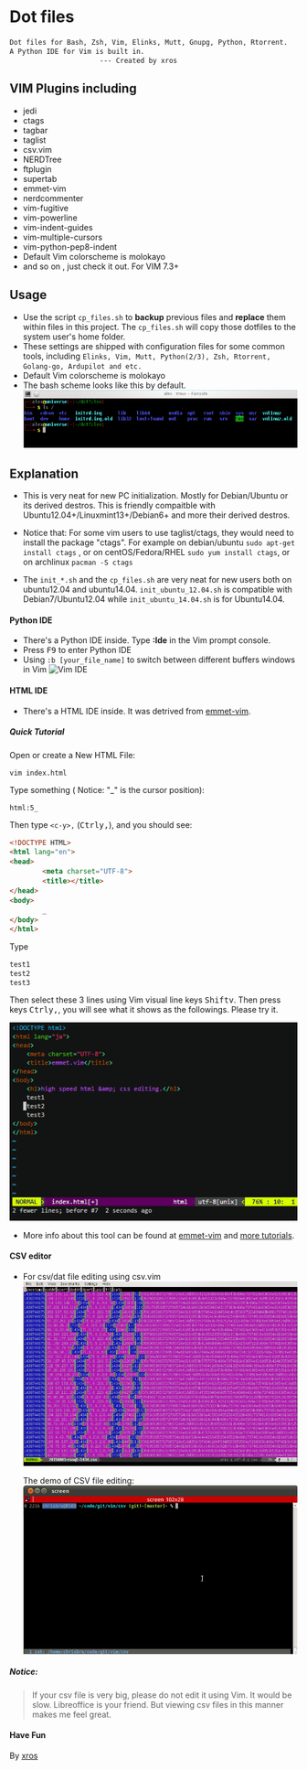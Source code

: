 Dot files
===
    Dot files for Bash, Zsh, Vim, Elinks, Mutt, Gnupg, Python, Rtorrent.
    A Python IDE for Vim is built in.
                          --- Created by xros
VIM Plugins including
---
*   jedi
*   ctags
*   tagbar
*   taglist
*   csv.vim
*   NERDTree
*   ftplugin
*   supertab
*   emmet-vim
*   nerdcommenter
*   vim-fugitive
*   vim-powerline
*   vim-indent-guides
*   vim-multiple-cursors
*   vim-python-pep8-indent
*   Default Vim colorscheme is molokayo
*   and so on , just check it out. For VIM 7.3+

Usage
----
* Use the script ```cp_files.sh``` to **backup** previous files and **replace** them within files in this project. The ```cp_files.sh``` will copy those dotfiles to the system user's home folder.
* These settings are shipped with configuration files for some common tools, including `Elinks, Vim, Mutt, Python(2/3), Zsh, Rtorrent, Golang-go, Ardupilot and etc.`
* Default Vim colorscheme is molokayo
* The bash scheme looks like this by default.
    ![console schema](static/snapshot111.png)


Explanation
----
* This is very neat for new PC initialization. Mostly for Debian/Ubuntu or its derived destros. This is friendly compaitble with Ubuntu12.04+/Linuxmint13+/Debian6+ and more their derived destros.

* Notice that: For some vim users to use taglist/ctags, they would need to install the package "ctags". For example on debian/ubuntu ```sudo apt-get install ctags``` , or on centOS/Fedora/RHEL ```sudo yum install ctags```, or on archlinux ```pacman -S ctags```
* The ```init_*.sh``` and the ```cp_files.sh``` are very neat for new users both on ubuntu12.04 and ubuntu14.04.
```init_ubuntu_12.04.sh``` is compatible with Debian7/Ubuntu12.04 while ```init_ubuntu_14.04.sh``` is for Ubuntu14.04.

#### Python IDE
* There's a Python IDE inside. Type **:Ide** in the Vim prompt console.
* Press <kbd>F9</kbd> to enter Python IDE
* Using ```:b [your_file_name]``` to switch between different buffers windows in Vim
    ![Vim IDE](static/snapshot206.png)

#### HTML IDE
* There's a HTML IDE inside. It was detrived from [emmet-vim](https://github.com/mattn/emmet-vim).

##### Quick Tutorial

Open or create a New HTML File:

    vim index.html

Type something ( Notice: "\_" is the cursor position):

    html:5_

Then type `<c-y>,` (<kbd>Ctrl</kbd><kbd>y</kbd><kbd>,</kbd>), and you should see:

```html
<!DOCTYPE HTML>
<html lang="en">
<head>
        <meta charset="UTF-8">
        <title></title>
</head>
<body>
        _
</body>
</html>
```

Type

```
test1
test2
test3
```

Then select these 3 lines using Vim visual line keys <kbd>Shift</kbd><kbd>v</kbd>. Then press keys <kbd>Ctrl</kbd><kbd>y</kbd><kbd>,</kbd>, you will see what it shows as the followings. Please try it.


![Coding in HTML](static/emmet-vim-screenshot.gif)




* More info about this tool can be found at [emmet-vim](https://github.com/mattn/emmet-vim) and [more tutorials](https://raw.github.com/mattn/emmet-vim/master/TUTORIAL).

#### CSV editor
* For csv/dat file editing using csv.vim
    ![Vim csv](static/snapshot37.png)
    
    The demo of CSV file editing:
    ![Vim csv demo](static/csv.gif)
    

##### Notice:
> If your csv file is very big, please do not edit it using Vim. It would be slow. Libreoffice is your friend. But viewing csv files in this manner makes me feel great.



#### Have Fun ####
By [xros](https://github.com/xros)

